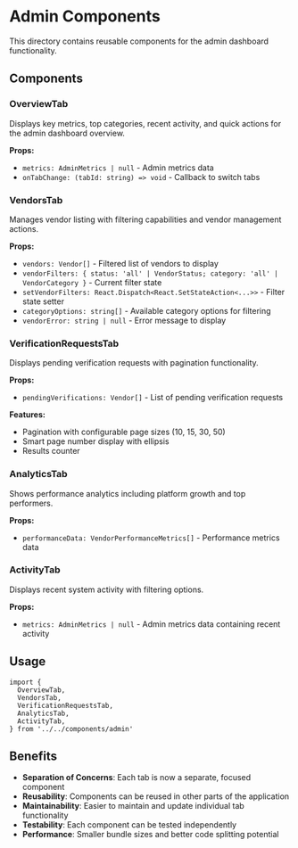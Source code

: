 # Admin Components

This directory contains reusable components for the admin dashboard functionality.

## Components

### OverviewTab
Displays key metrics, top categories, recent activity, and quick actions for the admin dashboard overview.

**Props:**
- `metrics: AdminMetrics | null` - Admin metrics data
- `onTabChange: (tabId: string) => void` - Callback to switch tabs

### VendorsTab
Manages vendor listing with filtering capabilities and vendor management actions.

**Props:**
- `vendors: Vendor[]` - Filtered list of vendors to display
- `vendorFilters: { status: 'all' | VendorStatus; category: 'all' | VendorCategory }` - Current filter state
- `setVendorFilters: React.Dispatch<React.SetStateAction<...>>` - Filter state setter
- `categoryOptions: string[]` - Available category options for filtering
- `vendorError: string | null` - Error message to display

### VerificationRequestsTab
Displays pending verification requests with pagination functionality.

**Props:**
- `pendingVerifications: Vendor[]` - List of pending verification requests

**Features:**
- Pagination with configurable page sizes (10, 15, 30, 50)
- Smart page number display with ellipsis
- Results counter

### AnalyticsTab
Shows performance analytics including platform growth and top performers.

**Props:**
- `performanceData: VendorPerformanceMetrics[]` - Performance metrics data

### ActivityTab
Displays recent system activity with filtering options.

**Props:**
- `metrics: AdminMetrics | null` - Admin metrics data containing recent activity

## Usage

```tsx
import {
  OverviewTab,
  VendorsTab,
  VerificationRequestsTab,
  AnalyticsTab,
  ActivityTab,
} from '../../components/admin'
```

## Benefits

- **Separation of Concerns**: Each tab is now a separate, focused component
- **Reusability**: Components can be reused in other parts of the application
- **Maintainability**: Easier to maintain and update individual tab functionality
- **Testability**: Each component can be tested independently
- **Performance**: Smaller bundle sizes and better code splitting potential

